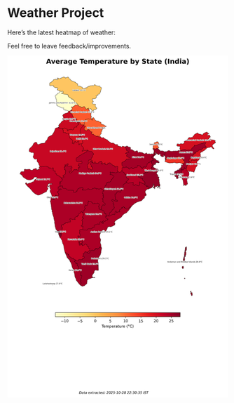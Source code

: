# Weather Project

Here’s the latest heatmap of weather:

Feel free to leave feedback/improvements.

![India Heatmap](docs/assets/india_heatmap.png?v=00F6B5)
